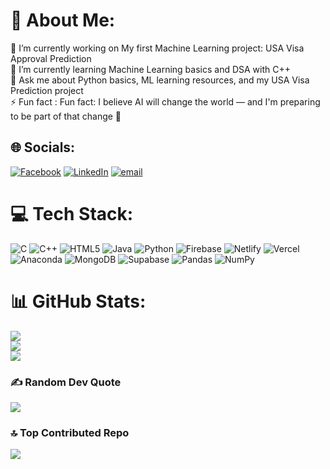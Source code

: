 # 💫 About Me:
🔭 I’m currently working on My first Machine Learning project: USA Visa Approval Prediction<br>🌱 I’m currently learning Machine Learning basics and DSA with C++<br>💬 Ask me about Python basics, ML learning resources, and my USA Visa Prediction project<br>⚡ Fun fact : Fun fact: I believe AI will change the world — and I'm preparing to be part of that change 🚀


## 🌐 Socials:
[![Facebook](https://img.shields.io/badge/Facebook-%231877F2.svg?logo=Facebook&logoColor=white)](https://facebook.com/shri7ul) [![LinkedIn](https://img.shields.io/badge/LinkedIn-%230077B5.svg?logo=linkedin&logoColor=white)](https://linkedin.com/in/shri7ul) [![email](https://img.shields.io/badge/Email-D14836?logo=gmail&logoColor=white)](mailto:shri7ul@gmail.com) 

# 💻 Tech Stack:
![C](https://img.shields.io/badge/c-%2300599C.svg?style=for-the-badge&logo=c&logoColor=white) ![C++](https://img.shields.io/badge/c++-%2300599C.svg?style=for-the-badge&logo=c%2B%2B&logoColor=white) ![HTML5](https://img.shields.io/badge/html5-%23E34F26.svg?style=for-the-badge&logo=html5&logoColor=white) ![Java](https://img.shields.io/badge/java-%23ED8B00.svg?style=for-the-badge&logo=openjdk&logoColor=white) ![Python](https://img.shields.io/badge/python-3670A0?style=for-the-badge&logo=python&logoColor=ffdd54) ![Firebase](https://img.shields.io/badge/firebase-%23039BE5.svg?style=for-the-badge&logo=firebase) ![Netlify](https://img.shields.io/badge/netlify-%23000000.svg?style=for-the-badge&logo=netlify&logoColor=#00C7B7) ![Vercel](https://img.shields.io/badge/vercel-%23000000.svg?style=for-the-badge&logo=vercel&logoColor=white) ![Anaconda](https://img.shields.io/badge/Anaconda-%2344A833.svg?style=for-the-badge&logo=anaconda&logoColor=white) ![MongoDB](https://img.shields.io/badge/MongoDB-%234ea94b.svg?style=for-the-badge&logo=mongodb&logoColor=white) ![Supabase](https://img.shields.io/badge/Supabase-3ECF8E?style=for-the-badge&logo=supabase&logoColor=white) ![Pandas](https://img.shields.io/badge/pandas-%23150458.svg?style=for-the-badge&logo=pandas&logoColor=white) ![NumPy](https://img.shields.io/badge/numpy-%23013243.svg?style=for-the-badge&logo=numpy&logoColor=white)
# 📊 GitHub Stats:
![](https://github-readme-stats.vercel.app/api?username=shri7ul&theme=dark&hide_border=false&include_all_commits=true&count_private=true)<br/>
![](https://nirzak-streak-stats.vercel.app/?user=shri7ul&theme=dark&hide_border=false)<br/>
![](https://github-readme-stats.vercel.app/api/top-langs/?username=shri7ul&theme=dark&hide_border=false&include_all_commits=true&count_private=true&layout=compact)

### ✍️ Random Dev Quote
![](https://quotes-github-readme.vercel.app/api?type=horizontal&theme=radical)

### 🔝 Top Contributed Repo
![](https://github-contributor-stats.vercel.app/api?username=shri7ul&limit=5&theme=dark&combine_all_yearly_contributions=true)

<!-- Proudly created with GPRM ( https://gprm.itsvg.in ) -->
